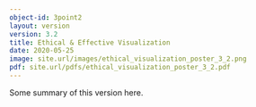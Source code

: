 ```yaml
---
object-id: 3point2
layout: version
version: 3.2
title: Ethical & Effective Visualization
date: 2020-05-25
image: site.url/images/ethical_visualization_poster_3_2.png
pdf: site.url/pdfs/ethical_visualization_poster_3_2.pdf
---
```


Some summary of this version here.
